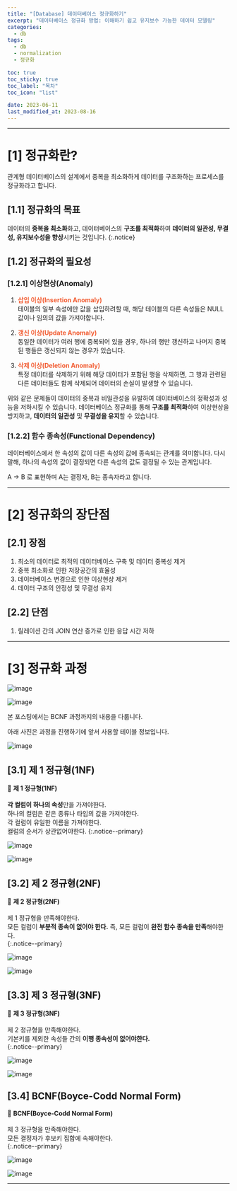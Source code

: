 ```yaml
---
title: "[Database] 데이터베이스 정규화하기"
excerpt: "데이터베이스 정규화 방법: 이해하기 쉽고 유지보수 가능한 데이터 모델링"
categories:
  - db
tags:
  - db
  - normalization
  - 정규화

toc: true
toc_sticky: true
toc_label: "목차"
toc_icon: "list"

date: 2023-06-11
last_modified_at: 2023-08-16
---
```


- - - - - - - - - - - - - - - - - - - - - - - - - - - - - - - - - - - - - - - - - - - - - - - - - - - - - - - - - - - - 
# [1] 정규화란?

관계형 데이터베이스의 설계에서 중복을 최소화하게 데이터를 구조화하는 프로세스를 정규화라고 합니다.

## [1.1] 정규화의 목표

데이터의 **중복을 최소화**화고, 데이터베이스의 **구조를 최적화**하여 **데이터의 일관성, 무결성, 유지보수성을 향상**시키는 것입니다.
{:.notice}

## [1.2] 정규화의 필요성

### [1.2.1] 이상현상(Anomaly)

1. **<span style="color:#F25E34">삽입 이상(Insertion Anomaly)</span>**<br>
  테이블의 일부 속성에만 값을 삽입하려할 때, 해당 테이블의 다른 속성들은 NULL 값이나 임의의 값을 가져야합니다.

2. **<span style="color:#F25E34">갱신 이상(Update Anomaly)</span>**<br>
  동일한 데이터가 여러 행에 중복되어 있을 경우, 하나의 행만 갱신하고 나머지 중복된 행들은 갱신되지 않는 경우가 있습니다.

3. **<span style="color:#F25E34">삭제 이상(Deletion Anomaly)</span>**<br>
  특정 데이터를 삭제하기 위해 해당 데이터가 포함된 행을 삭제하면, 그 행과 관련된 다른 데이터들도 함께 삭제되어 데이터의 손실이 발생할 수 있습니다.

위와 같은 문제들이 데이터의 중복과 비일관성을 유발하여 데이터베이스의 정확성과 성능을 저하시킬 수 있습니다.
데이터베이스 정규화를 통해 **구조를 최적화**하여 이상현상을 방지하고, **데이터의 일관성** 및 **무결성을 유지**할 수 있습니다.


### [1.2.2] 함수 종속성(Functional Dependency)

데이터베이스에서 한 속성의 값이 다른 속성의 값에 종속되는 관계를 의미합니다.
다시 말해, 하나의 속성의 값이 결정되면 다른 속성의 값도 결정될 수 있는 관계입니다.

 A → B 로 표현하며
 A는 결정자, B는 종속자라고 합니다.

- - - - - - - - - - - - - - - - - - - - - - - - - - - - - - - - - - - - - - - - - - - - - - - - - - - - - - - - - - - - 
# [2] 정규화의 장단점

## [2.1] 장점

1. 최소의 데이터로 최적의 데이터베이스 구축 및 데이터 중복성 제거
2. 중복 최소화로 인한 저장공간의 효율성
3. 데이터베이스 변경으로 인한 이상현상 제거
4. 데이터 구조의 안정성 및 무결성 유지

## [2.2] 단점

1. 릴레이션 간의 JOIN 연산 증가로 인한 응답 시간 저하


- - - - - - - - - - - - - - - - - - - - - - - - - - - - - - - - - - - - - - - - - - - - - - - - - - - - - - - - - - - - 
# [3] 정규화 과정

![image](https://github.com/kunheelib/kunheelib.github.io/assets/131929869/1bcab7b3-d799-4576-bcf5-06250c0b16ac)

![image](https://github.com/kunheelib/kunheelib.github.io/assets/131929869/01adf1a2-2919-4153-b1ac-cbff458f42a8)

본 포스팅에서는 BCNF 과정까지의 내용을 다룹니다.

아래 사진은 과정을 진행하기에 앞서 사용할 테이블 정보입니다.

![image](https://github.com/kunheelib/kunheelib.github.io/assets/131929869/dcb0931d-bead-4df9-bf64-d3bddb2665eb)

## [3.1] 제 1 정규형(1NF)

📌 **제 1 정규형(1NF)**<br><br>
**각 컬럼이 하나의 속성**만을 가져야한다.<br>
하나의 컬럼은 같은 종류나 타입의 값을 가져야한다.<br>
각 컬럼이 유일한 이름을 가져야한다.<br>
컬럼의 순서가 상관없어야한다.
{:.notice--primary}

![image](https://github.com/kunheelib/kunheelib.github.io/assets/131929869/d3476705-1c9b-47da-98ea-c663ed9f87eb)

![image](https://github.com/kunheelib/kunheelib.github.io/assets/131929869/c4a3d480-12b2-47cf-b7b7-8296841ee345)

## [3.2] 제 2 정규형(2NF)

📌 **제 2 정규형(2NF)**<br><br>
제 1 정규형을 만족해야한다.<br>
모든 컬럼이 **부분적 종속이 없어야 한다.** 즉, 모든 컬럼이 **완전 함수 종속을 만족**해야한다.<br>
{:.notice--primary}

![image](https://github.com/kunheelib/kunheelib.github.io/assets/131929869/b0da690e-ccf0-4b13-bd69-afb34834d13f)

![image](https://github.com/kunheelib/kunheelib.github.io/assets/131929869/db281dee-add2-452e-9080-2ba5f528ef9d)

## [3.3] 제 3 정규형(3NF)

📌 **제 3 정규형(3NF)**<br><br>
제 2 정규형을 만족해야한다.<br>
기본키를 제외한 속성들 간의 **이행 종속성이 없어야한다.**<br>
{:.notice--primary}

![image](https://github.com/kunheelib/kunheelib.github.io/assets/131929869/f4733a98-4c94-42c6-8202-0098c99fb277)

![image](https://github.com/kunheelib/kunheelib.github.io/assets/131929869/27e1649d-1cb6-4906-9610-3348e4efa91e)

## [3.4] BCNF(Boyce-Codd Normal Form)

📌 **BCNF(Boyce-Codd Normal Form)**<br><br>
제 3 정규형을 만족해야한다.<br>
모든 결정자가 후보키 집합에 속해야한다.<br>
{:.notice--primary}

![image](https://github.com/kunheelib/kunheelib.github.io/assets/131929869/6ec5e281-cfdb-4f70-80f3-7078a625c3a5)

![image](https://github.com/kunheelib/kunheelib.github.io/assets/131929869/69602d67-2901-4acf-9468-27111f6ac8e4)

<!--
## [3.5] 제 4 정규형(4NF)

📌 **제 4 정규형(4NF)**<br><br>
  : BCNF를 만족해야한다.<br>
 다치 종속이 없어야한다.<br>
{:.notice--primary}

## [3.6] 제 5 정규형(5NF)

📌 **제 5 정규형(5NF)**<br><br>
  : 제 4 정규형을 만족해야한다.<br>
 조인 종속이 없어야한다.<br>
 조인 연산을 했을 때 손실이 없어야한다.<br>
{:.notice--primary}
-->
- - - - - - - - - - - - - - - - - - - - - - - - - - - - - - - - - - - - - - - - - - - - - - - - - - - - - - - - - - - - 

